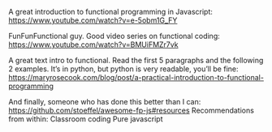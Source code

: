 A great introduction to functional programming in Javascript:
	https://www.youtube.com/watch?v=e-5obm1G_FY 

FunFunFunctional guy.   Good video series on functional coding:
https://www.youtube.com/watch?v=BMUiFMZr7vk

A great text intro to functional.  Read the first 5 paragraphs and the following 2 examples.
It’s in python, but python is very readable, you’ll be fine:
	https://maryrosecook.com/blog/post/a-practical-introduction-to-functional-programming

And finally, someone who has done this better than I can:
	https://github.com/stoeffel/awesome-fp-js#resources 
	Recommendations from within:
		Classroom coding
		Pure javascript
		

		
